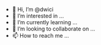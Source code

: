 - 👋 Hi, I’m @dwici
- 👀 I’m interested in ...
- 🌱 I’m currently learning ...
- 💞️ I’m looking to collaborate on ...
- 📫 How to reach me ...

<!---
dwici/dwici is a ✨ special ✨ repository because its `README.md` (this file) appears on your GitHub profile.
You can click the Preview link to take a look at your changes.
--->
